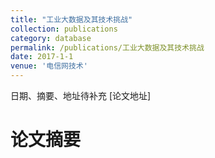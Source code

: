 ```yaml
---
title: "工业大数据及其技术挑战"
collection: publications
category: database
permalink: /publications/工业大数据及其技术挑战
date: 2017-1-1
venue: '电信网技术'
---
```


日期、摘要、地址待补充
[论文地址]

论文摘要
======
